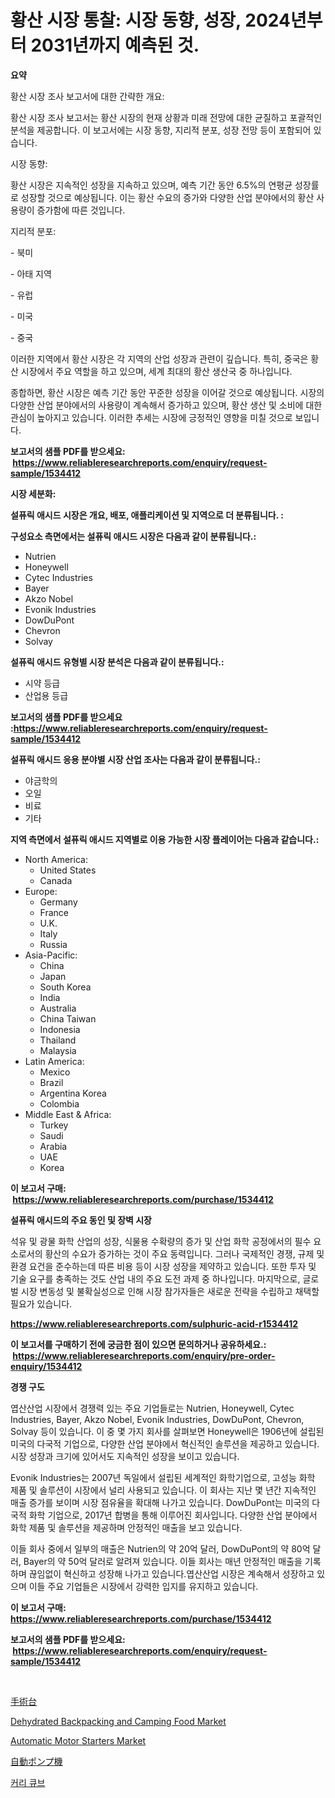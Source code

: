 <p><h1>황산 시장 통찰: 시장 동향, 성장, 2024년부터 2031년까지 예측된 것.</h1></p><p><strong>요약</strong></p>
<p><p>황산 시장 조사 보고서에 대한 간략한 개요:</p><p>황산 시장 조사 보고서는 황산 시장의 현재 상황과 미래 전망에 대한 균질하고 포괄적인 분석을 제공합니다. 이 보고서에는 시장 동향, 지리적 분포, 성장 전망 등이 포함되어 있습니다. </p><p>시장 동향:</p><p>황산 시장은 지속적인 성장을 지속하고 있으며, 예측 기간 동안 6.5%의 연평균 성장률로 성장할 것으로 예상됩니다. 이는 황산 수요의 증가와 다양한 산업 분야에서의 황산 사용량이 증가함에 따른 것입니다.</p><p>지리적 분포:</p><p>- 북미</p><p>- 아태 지역</p><p>- 유럽</p><p>- 미국</p><p>- 중국</p><p>이러한 지역에서 황산 시장은 각 지역의 산업 성장과 관련이 깊습니다. 특히, 중국은 황산 시장에서 주요 역할을 하고 있으며, 세계 최대의 황산 생산국 중 하나입니다.</p><p>종합하면, 황산 시장은 예측 기간 동안 꾸준한 성장을 이어갈 것으로 예상됩니다. 시장의 다양한 산업 분야에서의 사용량이 계속해서 증가하고 있으며, 황산 생산 및 소비에 대한 관심이 높아지고 있습니다. 이러한 추세는 시장에 긍정적인 영향을 미칠 것으로 보입니다.</p></p>
<p><strong>보고서의 샘플 PDF를 받으세요: &nbsp;<a href="https://www.reliableresearchreports.com/enquiry/request-sample/1534412">https://www.reliableresearchreports.com/enquiry/request-sample/1534412</a></strong></p>
<p><strong>시장 세분화:</strong></p>
<p><strong> 설퓨릭 애시드 시장은 개요, 배포, 애플리케이션 및 지역으로 더 분류됩니다. :</strong></p>
<p><strong>구성요소 측면에서는 설퓨릭 애시드 시장은 다음과 같이 분류됩니다.:</strong></p>
<p><ul><li>Nutrien</li><li>Honeywell</li><li>Cytec Industries</li><li>Bayer</li><li>Akzo Nobel</li><li>Evonik Industries</li><li>DowDuPont</li><li>Chevron</li><li>Solvay</li></ul></p>
<p><strong> 설퓨릭 애시드 유형별 시장 분석은 다음과 같이 분류됩니다.:</strong></p>
<p><ul><li>시약 등급</li><li>산업용 등급</li></ul></p>
<p><strong>보고서의 샘플 PDF를 받으세요 :<a href="https://www.reliableresearchreports.com/enquiry/request-sample/1534412">https://www.reliableresearchreports.com/enquiry/request-sample/1534412</a></strong></p>
<p><strong> 설퓨릭 애시드 응용 분야별 시장 산업 조사는 다음과 같이 분류됩니다.:</strong></p>
<p><ul><li>야금학의</li><li>오일</li><li>비료</li><li>기타</li></ul></p>
<p><strong>지역 측면에서 설퓨릭 애시드 지역별로 이용 가능한 시장 플레이어는 다음과 같습니다.:</strong></p>
<p><ul>
    <li>
        North America:
        <ul>
            <li>United States</li>
            <li>Canada</li>
        </ul>
    </li>
    <li>
        Europe:
        <ul>
            <li>Germany</li>
            <li>France</li>
            <li>U.K.</li>
            <li>Italy</li>
            <li>Russia</li>
        </ul>
    </li>
    <li>
        Asia-Pacific:
        <ul>
            <li>China</li>
            <li>Japan</li>
            <li>South Korea</li>
            <li>India</li>
            <li>Australia</li>
            <li>China Taiwan</li>
            <li>Indonesia</li>
            <li>Thailand</li>
            <li>Malaysia</li>
        </ul>
    </li>
    <li>
        Latin America:
        <ul>
            <li>Mexico</li>
            <li>Brazil</li>
            <li>Argentina Korea</li>
            <li>Colombia</li>
        </ul>
    </li>
    <li>
        Middle East & Africa:
        <ul>
            <li>Turkey</li>
            <li>Saudi</li>
            <li>Arabia</li>
            <li>UAE</li>
            <li>Korea</li>
        </ul>
    </li>
    </ul></p>
<p><strong>이 보고서 구매: &nbsp;<a href="https://www.reliableresearchreports.com/purchase/1534412">https://www.reliableresearchreports.com/purchase/1534412</a></strong></p>
<p><strong>설퓨릭 애시드의 주요 동인 및 장벽 시장</strong></p>
<p><p>석유 및 광물 화학 산업의 성장, 식물용 수확량의 증가 및 산업 화학 공정에서의 필수 요소로서의 황산의 수요가 증가하는 것이 주요 동력입니다. 그러나 국제적인 경쟁, 규제 및 환경 요건을 준수하는데 따른 비용 등이 시장 성장을 제약하고 있습니다. 또한 투자 및 기술 요구를 충족하는 것도 산업 내의 주요 도전 과제 중 하나입니다. 마지막으로, 글로벌 시장 변동성 및 불확실성으로 인해 시장 참가자들은 새로운 전략을 수립하고 채택할 필요가 있습니다.</p></p>
<p><strong><a href="https://www.reliableresearchreports.com/sulphuric-acid-r1534412">https://www.reliableresearchreports.com/sulphuric-acid-r1534412</a></strong></p>
<p><strong>이 보고서를 구매하기 전에 궁금한 점이 있으면 문의하거나 공유하세요.: &nbsp;<a href="https://www.reliableresearchreports.com/enquiry/pre-order-enquiry/1534412">https://www.reliableresearchreports.com/enquiry/pre-order-enquiry/1534412</a></strong></p>
<p><strong>경쟁 구도</strong></p>
<p><p>엽산산업 시장에서 경쟁력 있는 주요 기업들로는 Nutrien, Honeywell, Cytec Industries, Bayer, Akzo Nobel, Evonik Industries, DowDuPont, Chevron, Solvay 등이 있습니다. 이 중 몇 가지 회사를 살펴보면 Honeywell은 1906년에 설립된 미국의 다국적 기업으로, 다양한 산업 분야에서 혁신적인 솔루션을 제공하고 있습니다. 시장 성장과 크기에 있어서도 지속적인 성장을 보이고 있습니다.</p><p>Evonik Industries는 2007년 독일에서 설립된 세계적인 화학기업으로, 고성능 화학 제품 및 솔루션이 시장에서 널리 사용되고 있습니다. 이 회사는 지난 몇 년간 지속적인 매출 증가를 보이며 시장 점유율을 확대해 나가고 있습니다. DowDuPont는 미국의 다국적 화학 기업으로, 2017년 합병을 통해 이루어진 회사입니다. 다양한 산업 분야에서 화학 제품 및 솔루션을 제공하며 안정적인 매출을 보고 있습니다.</p><p>이들 회사 중에서 일부의 매출은 Nutrien의 약 20억 달러, DowDuPont의 약 80억 달러, Bayer의 약 50억 달러로 알려져 있습니다. 이들 회사는 매년 안정적인 매출을 기록하며 끊임없이 혁신하고 성장해 나가고 있습니다.엽산산업 시장은 계속해서 성장하고 있으며 이들 주요 기업들은 시장에서 강력한 입지를 유지하고 있습니다.</p></p>
<p><strong>이 보고서 구매: &nbsp; <a href="https://www.reliableresearchreports.com/purchase/1534412">https://www.reliableresearchreports.com/purchase/1534412</a></strong></p>
<p><strong>보고서의 샘플 PDF를 받으세요: &nbsp;<a href="https://www.reliableresearchreports.com/enquiry/request-sample/1534412">https://www.reliableresearchreports.com/enquiry/request-sample/1534412</a></strong><strong></strong></p>
<p>&nbsp;</p>
<p><p><a href="https://github.com/zoetazuur/Market-Research-Report-List-1/blob/main/569160119660.md">手術台</a></p><p><a href="https://www.linkedin.com/pulse/dehydrated-backpacking-camping-food-market-size-2024-2031-ybghe?trackingId=XHOYzAvHFKkUTtugCu%2BPpA%3D%3D">Dehydrated Backpacking and Camping Food Market</a></p><p><a href="https://www.linkedin.com/pulse/automatic-motor-starters-market-size-growth-forecast-from-djnde?trackingId=LfmoiN9JnVUC8Fwy8xObVA%3D%3D">Automatic Motor Starters Market</a></p><p><a href="https://medium.com/@dylancoleman70/%E8%87%AA%E5%8B%95%E3%83%9D%E3%83%B3%E3%83%97%E6%A9%9F%E5%B8%82%E5%A0%B4-%E7%A8%AE%E9%A1%9E-%E7%94%A8%E9%80%94-%E5%9C%B0%E7%90%86%E3%81%AB%E3%82%88%E3%82%8B%E5%8C%85%E6%8B%AC%E7%9A%84%E3%81%AA%E8%A9%95%E4%BE%A1-003fe81a5745">自動ポンプ機</a></p><p><a href="https://medium.com/@mehereenadusoye/%EC%BB%A4%EB%A6%AC-%ED%81%90%EB%B8%8C-%EC%8B%9C%EC%9E%A5%EC%9D%98-%EB%B6%84%EC%84%9D-%EA%B8%80%EB%A1%9C%EB%B2%8C-%EC%82%B0%EC%97%85-%EC%A0%84%EB%A7%9D%EA%B3%BC-%EC%98%88%EC%B8%A1-2024%EB%85%84%EB%B6%80%ED%84%B0-2031%EB%85%84%EA%B9%8C%EC%A7%80-697e359be93e">커리 큐브</a></p></p>